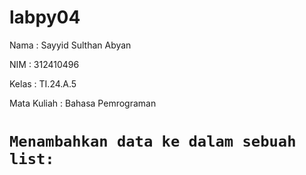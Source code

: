 # labpy04
Nama : Sayyid Sulthan Abyan <p>
NIM : 312410496 <p>
Kelas : TI.24.A.5 <p>
Mata Kuliah : Bahasa Pemrograman <p>
# ```Menambahkan data ke dalam sebuah list:```
